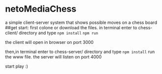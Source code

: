 # netoMediaChess
a simple client-server system that shows possible moves on a chess board
##get start:
first colone or download the files.
in terminal enter to chess-client/ directory and type
`npm install`
`npm run`

the client will open in browser on port 3000

then,in terminal enter to chess-server/ directory and type
`npm install`
run the www file. the server will listen on port 4000

start play :) 
